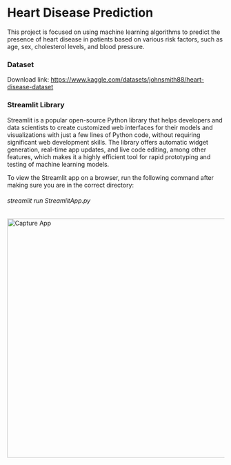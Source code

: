 # Heart Disease Prediction
This project is focused on using machine learning algorithms to predict the presence of heart disease in patients based on various risk factors, such as age, sex, cholesterol levels, and blood pressure.

### Dataset
Download link: https://www.kaggle.com/datasets/johnsmith88/heart-disease-dataset

### Streamlit Library
Streamlit is a popular open-source Python library that helps developers and data scientists to create customized web interfaces for their models and visualizations with just a few lines of Python code, without requiring significant web development skills. The library offers automatic widget generation, real-time app updates, and live code editing, among other features, which makes it a highly efficient tool for rapid prototyping and testing of machine learning models.


To view the Streamlit app on a browser, run the following command after making sure you are in the correct directory: 
###### streamlit run StreamlitApp.py

<img width="553" alt="Capture App" src="https://user-images.githubusercontent.com/100072520/226117024-355e5291-a86e-406b-8338-6c33178745bf.PNG">
